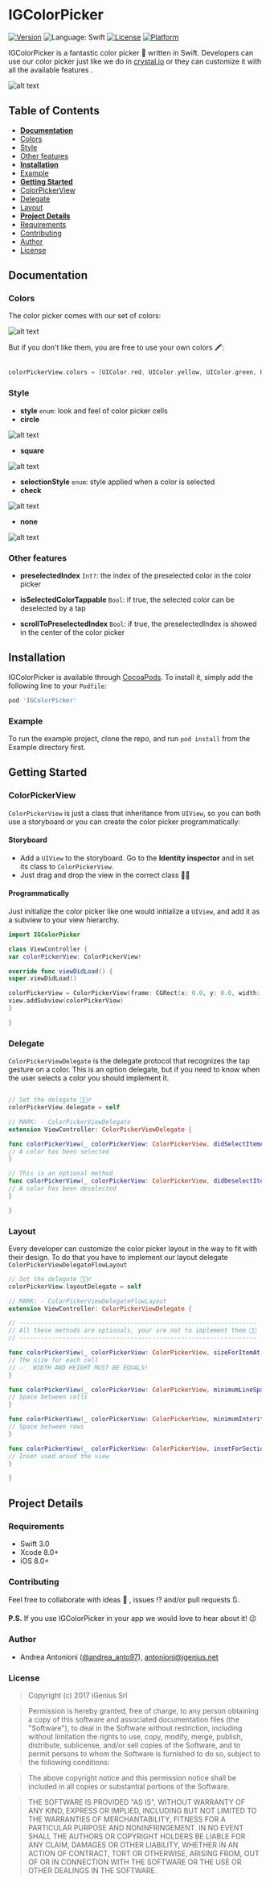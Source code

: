 # IGColorPicker


[![Version](https://img.shields.io/cocoapods/v/IGColorPicker.svg?style=flat)](http://cocoapods.org/pods/IGColorPicker)
<img src="https://img.shields.io/badge/language-swift-orange.svg" alt="Language: Swift">
[![License](https://img.shields.io/cocoapods/l/IGColorPicker.svg?style=flat)](http://cocoapods.org/pods/IGColorPicker)
[![Platform](https://img.shields.io/cocoapods/p/IGColorPicker.svg?style=flat)](http://cocoapods.org/pods/IGColorPicker)

IGColorPicker is a fantastic color picker 🎨 written in Swift. Developers can use our color picker just like we do in [crystal.io](https://crystal.io) or they can customize it with all the available features .

![alt text](/Resources/wall-examples.png "Examples")

## Table of Contents
* [**Documentation**](#documentation)
* [Colors](#colors)
* [Style](#style)
* [Other features](#other-features)
* [**Installation**](#installation)
* [Example](#example)
* [**Getting Started**](#getting-started)
* [ColorPickerView](#colorpickerview)
* [Delegate](#delegate)
* [Layout](#layout)
* [**Project Details**](#project-details)
* [Requirements](#requirements)
* [Contributing](#contributing)
* [Author](#author)
* [License](#license)

## Documentation
### Colors
The color picker comes with our set of colors:

![alt text](/Resources/Palette.png "Color Palette")

But if you don't like them, you are free to use your own colors 🖍:
```swift

colorPickerView.colors = [UIColor.red, UIColor.yellow, UIColor.green, UIColor.black]

```

### Style
* **style** ```enum```: look and feel of color picker cells
* **circle**

![alt text](/Resources/Circle.png "Circle style")

* **square**

![alt text](/Resources/Square.png "Square style")

* **selectionStyle** ```enum```: style applied when a color is selected
* **check**

![alt text](/Resources/Check.png "Check selection style")

* **none**

![alt text](/Resources/None.png "None selection style")

### Other features
* **preselectedIndex** ```Int?```: the index of the preselected color in the color picker

* **isSelectedColorTappable** ```Bool```: if true, the selected color can be deselected by a tap

* **scrollToPreselectedIndex** ```Bool```: if true, the preselectedIndex is showed in the center of the color picker


## Installation

IGColorPicker is available through [CocoaPods](http://cocoapods.org). To install
it, simply add the following line to your `Podfile`:

```ruby
pod 'IGColorPicker'
```
### Example

To run the example project, clone the repo, and run `pod install` from the Example directory first.

## Getting Started
### ColorPickerView

`ColorPickerView` is just a class that inheritance from `UIView`, so you can both use a storyboard or you can create the color picker programmatically:

#### Storyboard
* Add a `UIView` to the storyboard. Go to the **Identity inspector** and in set its class to `ColorPickerView`.
* Just drag and drop the view in the correct class  🤙🏻

#### Programmatically
Just initialize the color picker like one would initialize a `UIView`, and add it as a subview to your view hierarchy.

```swift
import IGColorPicker

class ViewController {
var colorPickerView: ColorPickerView!

override func viewDidLoad() {
super.viewDidLoad()

colorPickerView = ColorPickerView(frame: CGRect(x: 0.0, y: 0.0, width: widthSize, height: heightSize)
view.addSubview(colorPickerView)
}

}

```

### Delegate
`ColorPickerViewDelegate` is the delegate protocol that recognizes the tap gesture on a color. This is an option delegate, but if you need to know when the user selects a color you should implement it.

```swift

// Set the delegate 🙋🏻‍♂️
colorPickerView.delegate = self

// MARK: - ColorPickerViewDelegate
extension ViewController: ColorPickerViewDelegate {

func colorPickerView(_ colorPickerView: ColorPickerView, didSelectItemAt indexPath: IndexPath) {
// A color has been selected
}

// This is an optional method
func colorPickerView(_ colorPickerView: ColorPickerView, didDeselectItemAt indexPath: IndexPath) {
// A color has been deselected
}

}

```

### Layout

Every developer can customize the color picker layout in the way to fit with their design. To do that you have to implement our layout delegate `ColorPickerViewDelegateFlowLayout`

```swift
// Set the delegate 🙋🏻‍♂️
colorPickerView.layoutDelegate = self

// MARK: - ColorPickerViewDelegateFlowLayout
extension ViewController: ColorPickerViewDelegate {

// ------------------------------------------------------------------
// All these methods are optionals, your are not to implement them 🖖🏻
// ------------------------------------------------------------------

func colorPickerView(_ colorPickerView: ColorPickerView, sizeForItemAt indexPath: IndexPath) -> CGSize {
// The size for each cell
// 👉🏻 WIDTH AND HEIGHT MUST BE EQUALS!
}

func colorPickerView(_ colorPickerView: ColorPickerView, minimumLineSpacingForSectionAt section: Int) -> CGFloat {
// Space between cells
}

func colorPickerView(_ colorPickerView: ColorPickerView, minimumInteritemSpacingForSectionAt section: Int) -> CGFloat {
// Space between rows
}

func colorPickerView(_ colorPickerView: ColorPickerView, insetForSectionAt section: Int) -> UIEdgeInsets {
// Inset used aroud the view
}

}

```

## Project Details

### Requirements
* Swift 3.0
* Xcode 8.0+
* iOS 8.0+

### Contributing
Feel free to collaborate with ideas 💭 , issues ⁉️ and/or pull requests 🔃.

**P.S.** If you use IGColorPicker in your app we would love to hear about it! 😉

### Author

* Andrea Antonioni ([@andrea_anto97](https://twitter.com/andrea_anto97)), antonioni@igenius.net 

### License

> Copyright (c) 2017 iGenius Srl

> Permission is hereby granted, free of charge, to any person obtaining a copy
> of this software and associated documentation files (the "Software"), to deal
> in the Software without restriction, including without limitation the rights
> to use, copy, modify, merge, publish, distribute, sublicense, and/or sell
> copies of the Software, and to permit persons to whom the Software is
> furnished to do so, subject to the following conditions:

> The above copyright notice and this permission notice shall be included in
> all copies or substantial portions of the Software.

> THE SOFTWARE IS PROVIDED "AS IS", WITHOUT WARRANTY OF ANY KIND, EXPRESS OR
> IMPLIED, INCLUDING BUT NOT LIMITED TO THE WARRANTIES OF MERCHANTABILITY,
> FITNESS FOR A PARTICULAR PURPOSE AND NONINFRINGEMENT. IN NO EVENT SHALL THE
> AUTHORS OR COPYRIGHT HOLDERS BE LIABLE FOR ANY CLAIM, DAMAGES OR OTHER
> LIABILITY, WHETHER IN AN ACTION OF CONTRACT, TORT OR OTHERWISE, ARISING FROM,
> OUT OF OR IN CONNECTION WITH THE SOFTWARE OR THE USE OR OTHER DEALINGS IN
> THE SOFTWARE.
